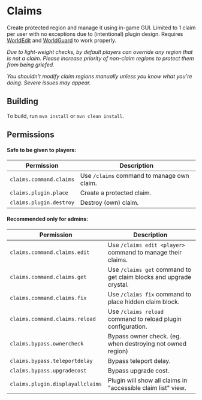# Claims
Create protected region and manage it using in-game GUI. Limited to 1 claim per user with no exceptions due to (intentional) plugin design. Requires [WorldEdit](https://github.com/EngineHub/WorldEdit) and [WorldGuard](https://github.com/EngineHub/WorldGuard) to work properly.

*Due to light-weight checks, by default players can override any region that is not a claim. Please increase priority of non-claim regions to protect them from being griefed.*

*You shouldn't modify claim regions manually unless you know what you're doing. Severe issues may appear.*

## Building
To build, run `mvn install` or `mvn clean install`.

## Permissions
#### Safe to be given to players:
Permission | Description
--- | ---
`claims.command.claims` | Use `/claims` command to manage own claim.
`claims.plugin.place` | Create a protected claim.
`claims.plugin.destroy` | Destroy (own) claim.

#### Recommended only for admins:
Permission | Description
--- | ---
`claims.command.claims.edit` | Use `/claims edit <player>` command to manage their claims.
`claims.command.claims.get` | Use `/claims get` command to get claim blocks and upgrade crystal.
`claims.command.claims.fix` | Use `/claims fix` command to place hidden claim block.
`claims.command.claims.reload` | Use `/claims reload` command to reload plugin configuration.
`claims.bypass.ownercheck` | Bypass owner check. (eg. when destroying not owned region)
`claims.bypass.teleportdelay` | Bypass teleport delay.
`claims.bypass.upgradecost` | Bypass upgrade cost.
`claims.plugin.displayallclaims` | Plugin will show all claims in "accessible claim list" view.

